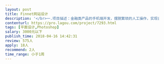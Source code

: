 ```yaml
---                
layout: post       
title: Finnet网站设计           
description: '</br>一.项目描述：金融类产品的手机端开发，摆脱繁琐的人工操作，实现各个链程序自动化操作，为客户和合作伙伴提供便捷的操作和便捷化管理。</br></br>二.主要功能点：设计手机端的业务中心，设计手机端的审批的看板界面</br></br>三.可提供参考的产品：https://www.ifinnet.com/</br>四.人员要求：</br>    1、精通PS等；</br>    2、良好的沟通能力和契约精神。</br>	3、有做过手机端的界面设计。</br>'     
contenturl: https://pro.lagou.com/project/7293.html      
tags: [平面设计,Photoshop]            
salary: 3000元以下          
publish_time: 2018-04-16 14:42:31         
review: 575人                   
apply: 18人                   
recommend: 2人                   
time_range: 小于1周              
---                 
```

